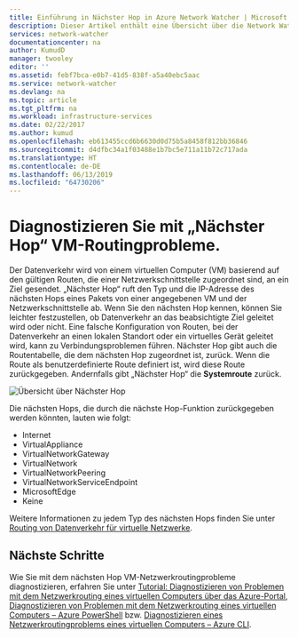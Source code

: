 ```yaml
---
title: Einführung in Nächster Hop in Azure Network Watcher | Microsoft Docs
description: Dieser Artikel enthält eine Übersicht über die Network Watcher-Funktion „Nächster Hop“.
services: network-watcher
documentationcenter: na
author: KumudD
manager: twooley
editor: ''
ms.assetid: febf7bca-e0b7-41d5-838f-a5a40ebc5aac
ms.service: network-watcher
ms.devlang: na
ms.topic: article
ms.tgt_pltfrm: na
ms.workload: infrastructure-services
ms.date: 02/22/2017
ms.author: kumud
ms.openlocfilehash: eb613455ccd6b6630d0d75b5a8458f812bb36846
ms.sourcegitcommit: d4dfbc34a1f03488e1b7bc5e711a11b72c717ada
ms.translationtype: HT
ms.contentlocale: de-DE
ms.lasthandoff: 06/13/2019
ms.locfileid: "64730206"
---
```

# <a name="use-next-hop-to-diagnose-virtual-machine-routing-problems"></a>Diagnostizieren Sie mit „Nächster Hop“ VM-Routingprobleme.

Der Datenverkehr wird von einem virtuellen Computer (VM) basierend auf den gültigen Routen, die einer Netzwerkschnittstelle zugeordnet sind, an ein Ziel gesendet. „Nächster Hop“ ruft den Typ und die IP-Adresse des nächsten Hops eines Pakets von einer angegebenen VM und der Netzwerkschnittstelle ab. Wenn Sie den nächsten Hop kennen, können Sie leichter festzustellen, ob Datenverkehr an das beabsichtigte Ziel geleitet wird oder nicht. Eine falsche Konfiguration von Routen, bei der Datenverkehr an einen lokalen Standort oder ein virtuelles Gerät geleitet wird, kann zu Verbindungsproblemen führen. Nächster Hop gibt auch die Routentabelle, die dem nächsten Hop zugeordnet ist, zurück. Wenn die Route als benutzerdefinierte Route definiert ist, wird diese Route zurückgegeben. Andernfalls gibt „Nächster Hop“ die **Systemroute** zurück.

![Übersicht über Nächster Hop](./media/network-watcher-next-hop-overview/figure1.png)

Die nächsten Hops, die durch die nächste Hop-Funktion zurückgegeben werden könnten, lauten wie folgt:

* Internet
* VirtualAppliance
* VirtualNetworkGateway
* VirtualNetwork
* VirtualNetworkPeering
* VirtualNetworkServiceEndpoint 
* MicrosoftEdge
* Keine

Weitere Informationen zu jedem Typ des nächsten Hops finden Sie unter [Routing von Datenverkehr für virtuelle Netzwerke](../virtual-network/virtual-networks-udr-overview.md?toc=%2fazure%2fnetwork-watcher%2ftoc.json).

## <a name="next-steps"></a>Nächste Schritte

Wie Sie mit dem nächsten Hop VM-Netzwerkroutingprobleme diagnostizieren, erfahren Sie unter [Tutorial: Diagnostizieren von Problemen mit dem Netzwerkrouting eines virtuellen Computers über das Azure-Portal](diagnose-vm-network-routing-problem.md), [Diagnostizieren von Problemen mit dem Netzwerkrouting eines virtuellen Computers – Azure PowerShell](diagnose-vm-network-routing-problem-powershell.md) bzw. [Diagnostizieren eines Netzwerkroutingproblems eines virtuellen Computers – Azure CLI](diagnose-vm-network-routing-problem-cli.md).
